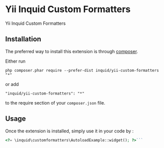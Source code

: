 Yii Inquid Custom Formatters
============================
Yii Inquid Custom Formatters

Installation
------------

The preferred way to install this extension is through [composer](http://getcomposer.org/download/).

Either run

```
php composer.phar require --prefer-dist inquid/yii-custom-formatters "*"
```

or add

```
"inquid/yii-custom-formatters": "*"
```

to the require section of your `composer.json` file.


Usage
-----

Once the extension is installed, simply use it in your code by  :

```php
<?= \inquid\customformatters\AutoloadExample::widget(); ?>```